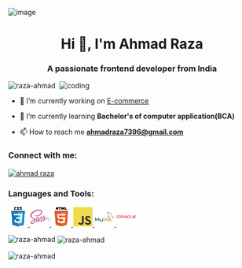 ![image](https://github.com/raza-ahmad/raza-ahmad/assets/138312465/7cdded98-4169-4089-b669-b9f786d0dc2b)


<h1 align="center">Hi 👋, I'm Ahmad Raza</h1>
<h3 align="center">A passionate frontend developer from India</h3>
<img align="right" alt="coding" width=400 src="https://github.com/raza-ahmad/raza-ahmad/assets/138312465/71ea9e47-d147-4314-84fe-0e12823cf666"

<p align="left"> <img src="https://komarev.com/ghpvc/?username=raza-ahmad&label=Profile%20views&color=0e75b6&style=flat" alt="raza-ahmad" /> </p>

- 🔭 I’m currently working on [E-commerce](https://raza-ahmad1.netlify.app)

- 🌱 I’m currently learning **Bachelor's of computer application(BCA)**

- 📫 How to reach me **ahmadraza7396@gmail.com**

<h3 align="left">Connect with me:</h3>
<p align="left">
<a href="https://linkedin.com/in/ahmad-raza-6b2131281" target="blank"><img align="center" src="https://raw.githubusercontent.com/rahuldkjain/github-profile-readme-generator/master/src/images/icons/Social/linked-in-alt.svg" alt="ahmad raza" height="30" width="40" /></a>
</p>

<h3 align="left">Languages and Tools:</h3>
<p align="left"> <a href="https://www.w3schools.com/css/" target="_blank" rel="noreferrer"> <img src="https://raw.githubusercontent.com/devicons/devicon/master/icons/css3/css3-original-wordmark.svg" alt="css3" width="40" height="40"/> </a><a href="https://sass-lang.com" target="_blank" rel="noreferrer"> <img src="https://raw.githubusercontent.com/devicons/devicon/master/icons/sass/sass-original.svg" alt="sass" width="40" height="40"/> </a> <a href="https://www.w3.org/html/" target="_blank" rel="noreferrer"> <img src="https://raw.githubusercontent.com/devicons/devicon/master/icons/html5/html5-original-wordmark.svg" alt="html5" width="40" height="40"/> </a> <a href="https://developer.mozilla.org/en-US/docs/Web/JavaScript" target="_blank" rel="noreferrer"> <img src="https://raw.githubusercontent.com/devicons/devicon/master/icons/javascript/javascript-original.svg" alt="javascript" width="40" height="40"/> </a> <a href="https://www.mysql.com/" target="_blank" rel="noreferrer"> <img src="https://raw.githubusercontent.com/devicons/devicon/master/icons/mysql/mysql-original-wordmark.svg" alt="mysql" width="40" height="40"/> </a> <a href="https://www.oracle.com/" target="_blank" rel="noreferrer"> <img src="https://raw.githubusercontent.com/devicons/devicon/master/icons/oracle/oracle-original.svg" alt="oracle" width="40" height="40"/> </a> </p>

<p><img align="left" src="https://github-readme-stats.vercel.app/api/top-langs?username=raza-ahmad&show_icons=true&locale=en&layout=compact" alt="raza-ahmad" /></p>

<p>&nbsp;<img align="center" src="https://github-readme-stats.vercel.app/api?username=raza-ahmad&show_icons=true&locale=en" alt="raza-ahmad" /></p>

<p><img align="center" src="https://github-readme-streak-stats.herokuapp.com/?user=raza-ahmad&" alt="raza-ahmad" /></p>
